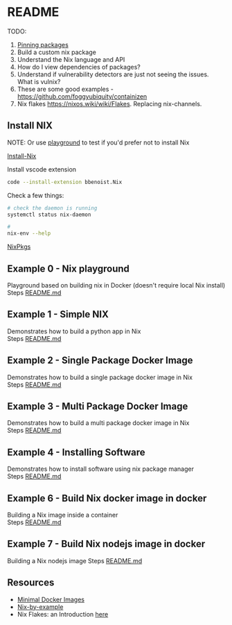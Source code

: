 # README

TODO:

1) [Pinning packages](https://nix.dev/tutorials/towards-reproducibility-pinning-nixpkgs.html)  
1) Build a custom nix package
1) Understand the Nix language and API
1) How do I view dependencies of packages? 
1) Understand if vulnerability detectors are just not seeing the issues.  What is vulnix?
1) These are some good examples - https://github.com/foggyubiquity/containizen  
1) Nix flakes https://nixos.wiki/wiki/Flakes.  Replacing nix-channels.

## Install NIX

NOTE: Or use [playground](##Example-0---Nix-playground) to test if you'd prefer not to install Nix

[Install-Nix](https://nixos.org/guides/install-nix.html)

Install vscode extension

```sh
code --install-extension bbenoist.Nix
```

Check a few things:

```sh
# check the daemon is running
systemctl status nix-daemon

# 
nix-env --help
```

[NixPkgs](https://github.com/nixos/nixpkgs)  

## Example 0 - Nix playground

Playground based on building nix in Docker (doesn't require local Nix install)  
Steps [README.md](./00_playground/README.md)  

## Example 1 - Simple NIX

Demonstrates how to build a python app in Nix  
Steps [README.md](./01_simple_python/README.md)  

## Example 2 - Single Package Docker Image

Demonstrates how to build a single package docker image in Nix  
Steps [README.md](./02_single_package_docker/README.md)  

## Example 3 - Multi Package Docker Image

Demonstrates how to build a multi package docker image in Nix  
Steps [README.md](./03_multi_package_docker/README.md)  

## Example 4 - Installing Software

Demonstrates how to install software using nix package manager  
Steps [README.md](./04_instaling_software/README.md)  

## Example 6 - Build Nix docker image in docker

Building a Nix image inside a container  
Steps [README.md](./06_build_nix_in_docker/README.md)  

## Example 7 - Build Nix nodejs image in docker

Building a Nix nodejs image
Steps [README.md](./07_build_nodejs_image/README.md)  

## Resources

* [Minimal Docker Images](https://jpetazzo.github.io/2020/04/01/quest-minimal-docker-images-part-3/)  
* [Nix-by-example](https://medium.com/@MrJamesFisher/nix-by-example-a0063a1a4c55)  
* Nix Flakes: an Introduction [here](https://christine.website/blog/nix-flakes-1-2022-02-21)
